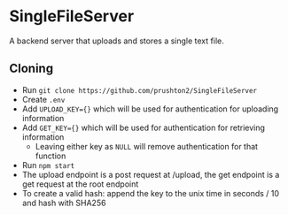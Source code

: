 # SingleFileServer
A backend server that uploads and stores a single text file.

## Cloning
* Run ```git clone https://github.com/prushton2/SingleFileServer```
* Create ```.env```
* Add ```UPLOAD_KEY={}``` which will be used for authentication for uploading information
* Add ```GET_KEY={}``` which will be used for authentication for retrieving information
    * Leaving either key as ```NULL``` will remove authentication for that function
* Run ```npm start```
* The upload endpoint is a post request at /upload, the get endpoint is a get request at the root endpoint
* To create a valid hash: append the key to the unix time in seconds / 10 and hash with SHA256